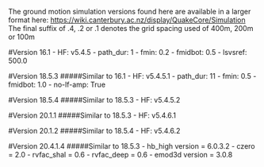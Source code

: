 The ground motion simulation versions found here are available in a larger format here: https://wiki.canterbury.ac.nz/display/QuakeCore/Simulation
The final suffix of .4, .2 or .1 denotes the grid spacing used of 400m, 200m or 100m

#Version 16.1
    - HF: v5.4.5
    - path_dur: 1
    - fmin: 0.2
    - fmidbot: 0.5
    - lsvsref: 500.0
    
#Version 18.5.3
#####Similar to 16.1
    - HF: v5.4.5.1
    - path_dur: 11
    - fmin: 0.5
    - fmidbot: 1.0
    - no-lf-amp: True

#Version 18.5.4
#####Similar to 18.5.3
    - HF: v5.4.5.2
    
#Version 20.1.1
#####Similar to 18.5.3
    - HF: v5.4.6.1
    
#Version 20.1.2
#####Similar to 18.5.4
    - HF: v5.4.6.2
    
#Version 20.4.1.4
#####Similar to 18.5.3
    - hb_high version = 6.0.3.2
    - czero = 2.0
    - rvfac_shal = 0.6
    - rvfac_deep = 0.6
    - emod3d version = 3.0.8
